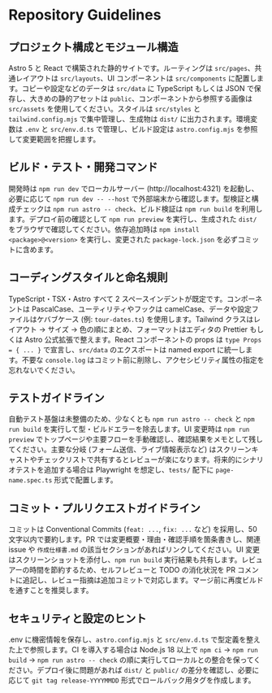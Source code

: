 # Repository Guidelines

## プロジェクト構成とモジュール構造
Astro 5 と React で構築された静的サイトです。ルーティングは `src/pages`、共通レイアウトは `src/layouts`、UI コンポーネントは `src/components` に配置します。コピーや設定などのデータは `src/data` に TypeScript もしくは JSON で保存し、大きめの静的アセットは `public`、コンポーネントから参照する画像は `src/assets` を使用してください。スタイルは `src/styles` と `tailwind.config.mjs` で集中管理し、生成物は `dist/` に出力されます。環境変数は `.env` と `src/env.d.ts` で管理し、ビルド設定は `astro.config.mjs` を参照して変更範囲を把握します。

## ビルド・テスト・開発コマンド
開発時は `npm run dev` でローカルサーバー (http://localhost:4321) を起動し、必要に応じて `npm run dev -- --host` で外部端末から確認します。型検証と構成チェックは `npm run astro -- check`、ビルド検証は `npm run build` を利用します。デプロイ前の確認として `npm run preview` を実行し、生成された `dist/` をブラウザで確認してください。依存追加時は `npm install <package>@<version>` を実行し、変更された `package-lock.json` を必ずコミットに含めます。

## コーディングスタイルと命名規則
TypeScript・TSX・Astro すべて 2 スペースインデントが既定です。コンポーネントは PascalCase、ユーティリティやフックは camelCase、データや設定ファイルはケバブケース (例: `tour-dates.ts`) を使用します。Tailwind クラスはレイアウト → サイズ → 色の順にまとめ、フォーマットはエディタの Prettier もしくは Astro 公式拡張で整えます。React コンポーネントの props は `type Props = { ... }` で宣言し、`src/data` のエクスポートは named export に統一します。不要な `console.log` はコミット前に削除し、アクセシビリティ属性の指定を忘れないでください。

## テストガイドライン
自動テスト基盤は未整備のため、少なくとも `npm run astro -- check` と `npm run build` を実行して型・ビルドエラーを除去します。UI 変更時は `npm run preview` でトップページや主要フローを手動確認し、確認結果をメモとして残してください。主要な分岐 (フォーム送信、ライブ情報表示など) はスクリーンキャストやチェックリストで共有するとレビューが楽になります。将来的にシナリオテストを追加する場合は Playwright を想定し、`tests/` 配下に `page-name.spec.ts` 形式で配置します。

## コミット・プルリクエストガイドライン
コミットは Conventional Commits (`feat: ...`, `fix: ...` など) を採用し、50 文字以内で要約します。PR では変更概要・理由・確認手順を箇条書きし、関連 issue や `作成仕様書.md` の該当セクションがあればリンクしてください。UI 変更はスクリーンショットを添付し、`npm run build` 実行結果も共有します。レビュアーの時間を節約するため、セルフレビューと TODO の消化状況を PR コメントに追記し、レビュー指摘は追加コミットで対応します。マージ前に再度ビルドを通すことを推奨します。

## セキュリティと設定のヒント
.env に機密情報を保存し、`astro.config.mjs` と `src/env.d.ts` で型定義を整えた上で参照します。CI を導入する場合は Node.js 18 以上で `npm ci` → `npm run build` → `npm run astro -- check` の順に実行してローカルとの整合を保ってください。デプロイ後に問題があれば `dist/` と `public/` の差分を確認し、必要に応じて `git tag release-YYYYMMDD` 形式でロールバック用タグを作成します。
